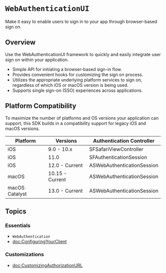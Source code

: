 # ``WebAuthenticationUI``

Make it easy to enable users to sign in to your app through browser-based sign on.

## Overview

Use the WebAuthenticationUI framework to quickly and easily integrate user sign on within your application.

* Simple API for initiating a browser-based sign-in flow.
* Provides convenient hooks for customizing the sign on process.
* Utilizes the appropriate underlying platform services to sign on, regardless of which iOS or macOS version is being used.
* Supports single sign-on (SSO) experiences across applications.

## Platform Compatibility

To maximize the number of platforms and OS versions your application can support, this SDK builds in a compatibility support for legacy iOS and macOS versions.

Platform | Versions | Authentication Controller |
---|---|---
iOS | 9.0 - 10.x | SFSafariViewController 
iOS | 11.0 | SFAuthenticationSession 
iOS | 12.0 - Current | ASWebAuthenticationSession 
macOS | 10.15 - Current | ASWebAuthenticationSession
macOS Catalyst  | 13.0 - Current | ASWebAuthenticationSession

## Topics

### Essentials

- ``WebAuthentication``
- <doc:ConfiguringYourClient>

### Customizations

- <doc:CustomizingAuthorizationURL>
